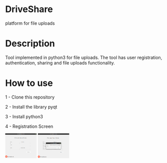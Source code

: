 # DriveShare
platform for file uploads

# Description
Tool implemented in python3 for file uploads. The tool has user registration, authentication, sharing and file uploads functionality.
# How to use
1 - Clone this repository

2 - Install the library pyqt

3 - Install python3

4 - Registration Screen

<img src="screenshots/Registre.png" width="100px">
<img src="screenshots/Success.png" width="100px">

